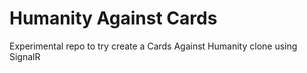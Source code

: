 # Humanity Against Cards
Experimental repo to try create a Cards Against Humanity clone using SignalR